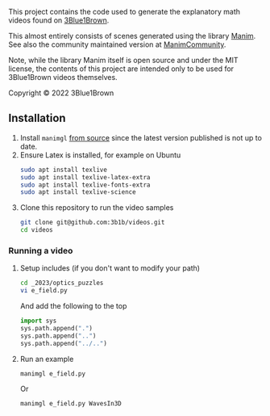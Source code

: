 This project contains the code used to generate the explanatory math videos found on [3Blue1Brown](https://www.3blue1brown.com/).

This almost entirely consists of scenes generated using the library [Manim](https://github.com/3b1b/manim).  See also the community maintained version at [ManimCommunity](https://github.com/ManimCommunity/manim/).

Note, while the library Manim itself is open source and under the MIT license, the contents of this project are intended only to be used for 3Blue1Brown videos themselves.

Copyright © 2022 3Blue1Brown

## Installation
1. Install `manimgl` [from source](https://github.com/3b1b/manim?tab=readme-ov-file#directly-windows) since the latest version published is not up to date.
2. Ensure Latex is installed, for example on Ubuntu
   ```sh
   sudo apt install texlive
   sudo apt install texlive-latex-extra
   sudo apt install texlive-fonts-extra
   sudo apt install texlive-science
   ```
3. Clone this repository to run the video samples
   ```sh
   git clone git@github.com:3b1b/videos.git
   cd videos
   ```

### Running a video

1. Setup includes (if you don't want to modify your path)
    ```sh
    cd _2023/optics_puzzles
    vi e_field.py
    ```
    And add the following to the top
    ```python
    import sys
    sys.path.append(".")
    sys.path.append("..")
    sys.path.append("../..")
    ```

2. Run an example
   ```sh
   manimgl e_field.py
   ```
   Or
   ```sh
   manimgl e_field.py WavesIn3D
   ```

